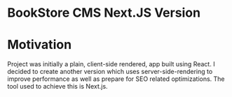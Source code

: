 # BookStore CMS Next.JS Version

# Motivation

Project was initially a plain, client-side rendered, app built using React. I decided to create another version which uses server-side-rendering to improve performance as well as prepare for SEO related optimizations. The tool used to achieve this is Next.js.
